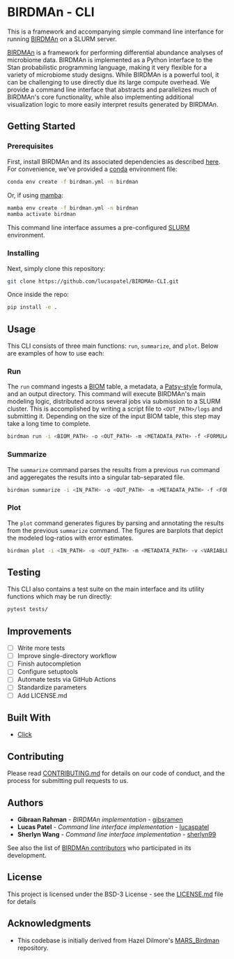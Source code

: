 # BIRDMAn - CLI
This is a framework and accompanying simple command line interfance for running [BIRDMAn](https://www.biorxiv.org/content/10.1101/2023.01.30.526328v1) on a SLURM server. 

[BIRDMAn](https://github.com/biocore/BIRDMAn) is a framework for performing differential abundance analyses of microbiome data. BIRDMAn is implemented as a Python interface to the Stan probabilistic programming language, making it very flexible for a variety of microbiome study designs. While BIRDMAn is a powerful tool, it can be challenging to use directly due its large compute overhead. We provide a command line interface that abstracts and parallelizes much of BIRDMAn's core functionality, while also implementing additional visualization logic to more easily interpret results generated by BIRDMAn.

## Getting Started

### Prerequisites
First, install BIRDMAn and its associated dependencies as described [here](https://birdman.readthedocs.io/en/stable/?badge=stable). For convenience, we've provided a [conda](https://docs.conda.io/en/latest/) environment file:
```bash
conda env create -f birdman.yml -n birdman
```

Or, if using [mamba](https://mamba.readthedocs.io/en/latest/):
```bash
mamba env create -f birdman.yml -n birdman
mamba activate birdman
```

This command line interface assumes a pre-configured [SLURM](https://slurm.schedmd.com/documentation.html) environment.

### Installing
Next, simply clone this repository:
```bash
git clone https://github.com/lucaspatel/BIRDMAn-CLI.git
```

Once inside the repo:
```bash
pip install -e .
```

## Usage
This CLI consists of three main functions: `run`, `summarize`, and `plot`. Below are examples of how to use each:

### Run
The `run` command ingests a [BIOM](https://biom-format.org) table, a metadata, a [Patsy-style](https://patsy.readthedocs.io/en/latest/formulas.html) formula, and an output directory. This command will execute BIRDMAn's main modeling logic, distributed across several jobs via submission to a SLURM cluster. This is accomplished by writing a script file to `<OUT_PATH>/logs` and submitting it. Depending on the size of the input BIOM table, this step may take a long time to complete.
```bash
birdman run -i <BIOM_PATH> -o <OUT_PATH> -m <METADATA_PATH> -f <FORMULA>
```

### Summarize
The `summarize` command parses the results from a previous `run` command and aggeregates the results into a singular tab-separated file.
```bash
birdman summarize -i <IN_PATH> -o <OUT_PATH> -m <METADATA_PATH> -f <FORMULA>
```

### Plot
The `plot` command generates figures by parsing and annotating the results from the previous `summarize` command. The figures are barplots that depict the modeled log-ratios with error estimates.
```bash
birdman plot -i <IN_PATH> -o <OUT_PATH> -m <METADATA_PATH> -v <VARIABLES> -t <TAXONOMY>
```

## Testing
This CLI also contains a test suite on the main interface and its utility functions which may be run directly:
```bash
pytest tests/
```

## Improvements
- [ ] Write more tests
- [ ] Improve single-directory workflow
- [ ] Finish autocompletion
- [ ] Configure setuptools
- [ ] Automate tests via GitHub Actions
- [ ] Standardize parameters 
- [ ] Add LICENSE.md

## Built With
* [Click](https://click.palletsprojects.com/en/8.1.x/)

## Contributing
Please read [CONTRIBUTING.md]() for details on our code of conduct, and the process for submitting pull requests to us.

## Authors
* **Gibraan Rahman** - *BIRDMAn implementation* - [gibsramen](https://github.com/gibsramen)
* **Lucas Patel** - *Command line interface implementation* - [lucaspatel](https://github.com/lucaspatel)
* **Sherlyn Wang** - *Command line interface implementation* - [sherlyn99](https://github.com/sherlyn99)

See also the list of [BIRDMAn contributors](https://github.com/biocore/BIRDMAn/graphs/contributors) who participated in its development.

## License
This project is licensed under the BSD-3 License - see the [LICENSE.md](LICENSE.md) file for details

## Acknowledgments
* This codebase is initially derived from Hazel Dilmore's [MARS_Birdman](https://github.com/ahdilmore/MARS_Birdman) repository.
